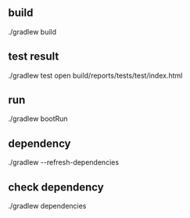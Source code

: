 ## build

./gradlew build

## test result

./gradlew test
open build/reports/tests/test/index.html

## run

./gradlew bootRun

## dependency

./gradlew --refresh-dependencies

## check dependency

./gradlew dependencies
